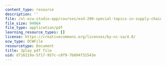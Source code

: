 ```yaml
---
content_type: resource
description: ''
file: /ol-ocw-studio-app/courses/esd-290-special-topics-in-supply-chain-management-spring-2005/d716219a5f17957cc8f97b694f31543e_-3tiysis4BM.pdf
file_size: 94964
file_type: application/pdf
learning_resource_types: []
license: https://creativecommons.org/licenses/by-nc-sa/4.0/
ocw_type: OCWFile
resourcetype: Document
title: 3play pdf file
uid: d716219a-5f17-957c-c8f9-7b694f31543e
---
```

